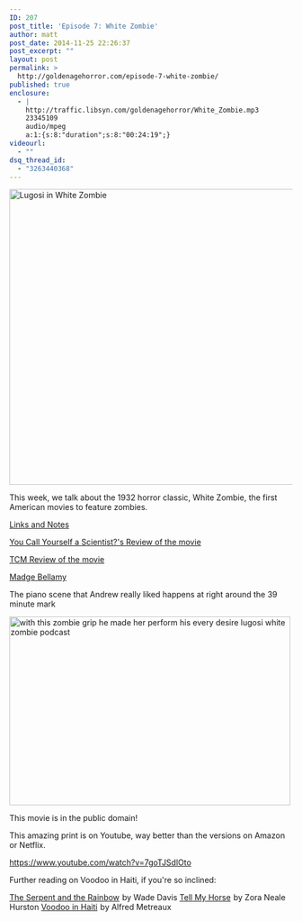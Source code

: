 ```yaml
---
ID: 207
post_title: 'Episode 7: White Zombie'
author: matt
post_date: 2014-11-25 22:26:37
post_excerpt: ""
layout: post
permalink: >
  http://goldenagehorror.com/episode-7-white-zombie/
published: true
enclosure:
  - |
    http://traffic.libsyn.com/goldenagehorror/White_Zombie.mp3
    23345109
    audio/mpeg
    a:1:{s:8:"duration";s:8:"00:24:19";}
videourl:
  - ""
dsq_thread_id:
  - "3263440368"
---
```

<img src="http://goldenagehorror.com/wp-content/uploads/2014/11/Poster-White-Zombie_21-1024x796.jpg" alt="Lugosi in White Zombie" width="676" height="525" class="alignnone size-large wp-image-208" />

This week, we talk about the 1932 horror classic, White Zombie, the first American movies to feature zombies.

<span style="text-decoration: underline;">Links and Notes</span>

<a title="And You Call Yourself A Scientist - White Zombie" href="http://www.aycyas.com/whitezombie.htm">You Call Yourself a Scientist?'s Review of the movie</a>

<a title="TCM on White Zombie" href="http://www.aycyas.com/whitezombie.htm">TCM Review of the movie</a>

<a title="Madge Bellamy" href="http://en.wikipedia.org/wiki/Madge_Bellamy">Madge Bellamy</a>

The piano scene that Andrew really liked happens at right around the 39 minute mark

<img src="http://goldenagehorror.com/wp-content/uploads/2014/11/with-this-zombie-grip-he-made-her-perform-his-every-desire-lugosi-white-zombie-podcast.png" alt="with this zombie grip he made her perform his every desire lugosi white zombie podcast" width="500" height="335" class="alignnone size-full wp-image-209" />

This movie is in the public domain!

This amazing print is on Youtube, way better than the versions on Amazon or Netflix.

https://www.youtube.com/watch?v=7goTJSdlOto

Further reading on Voodoo in Haiti, if you're so inclined:

<a href="http://www.amazon.com/gp/product/B0043RSJ5O/ref=as_li_tl?ie=UTF8&camp=1789&creative=390957&creativeASIN=B0043RSJ5O&linkCode=as2&tag=cthudice-20&linkId=RJHLVJUBQGJOXIYU">The Serpent and the Rainbow</a><img src="http://ir-na.amazon-adsystem.com/e/ir?t=cthudice-20&l=as2&o=1&a=B0043RSJ5O" width="1" height="1" border="0" alt="" style="border:none !important; margin:0px !important;" /> by Wade Davis
<a href="http://www.amazon.com/gp/product/B0013L2BN4/ref=as_li_tl?ie=UTF8&camp=1789&creative=390957&creativeASIN=B0013L2BN4&linkCode=as2&tag=cthudice-20&linkId=DWHKOGKNF5GLVVW3">Tell My Horse</a><img src="http://ir-na.amazon-adsystem.com/e/ir?t=cthudice-20&l=as2&o=1&a=B0013L2BN4" width="1" height="1" border="0" alt="" style="border:none !important; margin:0px !important;" /> by Zora Neale Hurston
<a href="http://www.amazon.com/gp/product/0805208941/ref=as_li_tl?ie=UTF8&camp=1789&creative=390957&creativeASIN=0805208941&linkCode=as2&tag=cthudice-20&linkId=ZSQXNWL5324R7YN3">Voodoo in Haiti</a><img src="http://ir-na.amazon-adsystem.com/e/ir?t=cthudice-20&l=as2&o=1&a=0805208941" width="1" height="1" border="0" alt="" style="border:none !important; margin:0px !important;" /> by Alfred Metreaux